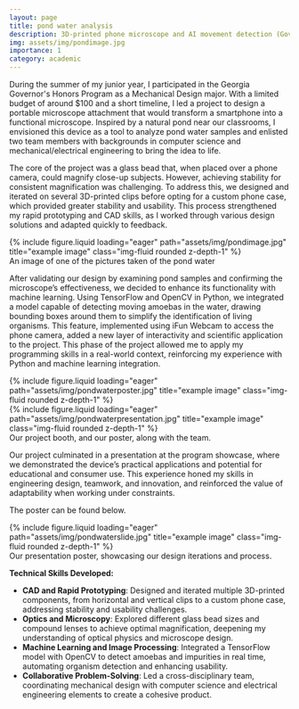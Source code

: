 ```yaml
---
layout: page
title: pond water analysis
description: 3D-printed phone microscope and AI movement detection (Governor's Honors Program in 2023)
img: assets/img/pondimage.jpg
importance: 1
category: academic
---
```


During the summer of my junior year, I participated in the Georgia Governor's Honors Program as a Mechanical Design major. With a limited budget of around $100 and a short timeline, I led a project to design a portable microscope attachment that would transform a smartphone into a functional microscope. Inspired by a natural pond near our classrooms, I envisioned this device as a tool to analyze pond water samples and enlisted two team members with backgrounds in computer science and mechanical/electrical engineering to bring the idea to life.

The core of the project was a glass bead that, when placed over a phone camera, could magnify close-up subjects. However, achieving stability for consistent magnification was challenging. To address this, we designed and iterated on several 3D-printed clips before opting for a custom phone case, which provided greater stability and usability. This process strengthened my rapid prototyping and CAD skills, as I worked through various design solutions and adapted quickly to feedback.


<div class="row">
    <div class="col-sm mt-3 mt-md-0">
        {% include figure.liquid loading="eager" path="assets/img/pondimage.jpg" title="example image" class="img-fluid rounded z-depth-1" %}
    </div>
</div>
<div class="caption">
    An image of one of the pictures taken of the pond water
</div>

After validating our design by examining pond samples and confirming the microscope’s effectiveness, we decided to enhance its functionality with machine learning. Using TensorFlow and OpenCV in Python, we integrated a model capable of detecting moving amoebas in the water, drawing bounding boxes around them to simplify the identification of living organisms. This feature, implemented using iFun Webcam to access the phone camera, added a new layer of interactivity and scientific application to the project. This phase of the project allowed me to apply my programming skills in a real-world context, reinforcing my experience with Python and machine learning integration.

<div class="row">
    <div class="col-sm mt-3 mt-md-0">
        {% include figure.liquid loading="eager" path="assets/img/pondwaterposter.jpg" title="example image" class="img-fluid rounded z-depth-1" %}
    </div>
    <div class="col-sm mt-3 mt-md-0">
        {% include figure.liquid loading="eager" path="assets/img/pondwaterpresentation.jpg" title="example image" class="img-fluid rounded z-depth-1" %}
    </div>
</div>
<div class="caption">
    Our project booth, and our poster, along with the team.
</div>

Our project culminated in a presentation at the program showcase, where we demonstrated the device’s practical applications and potential for educational and consumer use. This experience honed my skills in engineering design, teamwork, and innovation, and reinforced the value of adaptability when working under constraints.

The poster can be found below.

<div class="row">
    <div class="col-sm mt-3 mt-md-0">
        {% include figure.liquid loading="eager" path="assets/img/pondwaterslide.jpg" title="example image" class="img-fluid rounded z-depth-1" %}
    </div>
</div>
<div class="caption">
    Our presentation poster, showcasing our design iterations and process.
</div>

**Technical Skills Developed:**
- **CAD and Rapid Prototyping**: Designed and iterated multiple 3D-printed components, from horizontal and vertical clips to a custom phone case, addressing stability and usability challenges.
- **Optics and Microscopy**: Explored different glass bead sizes and compound lenses to achieve optimal magnification, deepening my understanding of optical physics and microscope design.
- **Machine Learning and Image Processing**: Integrated a TensorFlow model with OpenCV to detect amoebas and impurities in real time, automating organism detection and enhancing usability.
- **Collaborative Problem-Solving**: Led a cross-disciplinary team, coordinating mechanical design with computer science and electrical engineering elements to create a cohesive product.